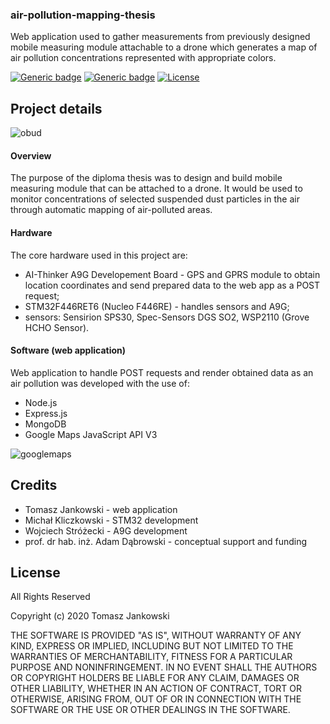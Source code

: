 ### air-pollution-mapping-thesis
Web application used to gather measurements from previously designed mobile measuring module attachable to a drone which generates a map of air pollution concentrations represented with appropriate colors.

[![Generic badge](https://img.shields.io/badge/node-12.18.0-darkgreen.svg)](https://shields.io/)   [![Generic badge](https://img.shields.io/badge/npm-6.14.4-red.svg)](https://shields.io/) [![License](http://img.shields.io/:license-All_Rights_Reserved-blue.svg?style=flat-square)](http://badges.mit-license.org)

## Project details
![obud](https://user-images.githubusercontent.com/48838669/85040383-0920c580-b189-11ea-9945-e6f76bc0fbe4.png)


#### Overview
The purpose of the diploma thesis was to design and build mobile measuring
module that can be attached to a drone. It would be used to monitor
concentrations of selected suspended dust particles in the air through automatic mapping of air-polluted areas.

#### Hardware
The core hardware used in this project are:
- AI-Thinker A9G Developement Board - GPS and GPRS module to obtain location coordinates and send prepared data to the web app as a POST request;
- STM32F446RET6 (Nucleo F446RE) - handles sensors and A9G;
- sensors: Sensirion SPS30, Spec-Sensors DGS SO2, WSP2110 (Grove HCHO Sensor).

#### Software (web application)
Web application to handle POST requests and render obtained data as an air pollution was developed with the use of:
- Node.js
- Express.js
- MongoDB
- Google Maps JavaScript API V3

![googlemaps](https://user-images.githubusercontent.com/48838669/85042274-4d14ca00-b18b-11ea-98ea-f91e6aeddccc.png)

## Credits
- Tomasz Jankowski - web application
- Michał Kliczkowski - STM32 development
- Wojciech Stróżecki - A9G development
- prof. dr hab. inż. Adam Dąbrowski - conceptual support and funding

## License
All Rights Reserved

Copyright (c) 2020 Tomasz Jankowski

THE SOFTWARE IS PROVIDED "AS IS", WITHOUT WARRANTY OF ANY KIND, EXPRESS OR
IMPLIED, INCLUDING BUT NOT LIMITED TO THE WARRANTIES OF MERCHANTABILITY,
FITNESS FOR A PARTICULAR PURPOSE AND NONINFRINGEMENT. IN NO EVENT SHALL THE
AUTHORS OR COPYRIGHT HOLDERS BE LIABLE FOR ANY CLAIM, DAMAGES OR OTHER
LIABILITY, WHETHER IN AN ACTION OF CONTRACT, TORT OR OTHERWISE, ARISING FROM,
OUT OF OR IN CONNECTION WITH THE SOFTWARE OR THE USE OR OTHER DEALINGS IN
THE SOFTWARE.
